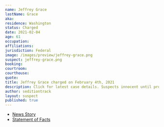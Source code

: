 ```yaml
---
name: Jeffrey Grace
lastName: Grace
aka:
residence: Washington
status: Charged
date: 2021-02-04
age: 61
occupation:
affiliations:
jurisdiction: Federal
image: /images/preview/jeffrey-grace.png
suspect: jeffrey-grace.png
booking:
courtroom:
courthouse:
quote:
title: Jeffrey Grace charged on February 4th, 2021
description: Click for latest case details. Suspects innocent until proven guilty.
author: seditiontrack
layout: suspect
published: true
---
```

- [News Story](https://www.seattletimes.com/seattle-news/crime/clark-county-man-charged-with-entering-capitol-during-siege/)
- [Statement of Facts](https://www.justice.gov/usao-dc/case-multi-defendant/file/1364691/download)
